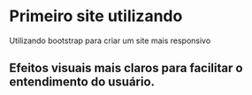 # Primeiro site utilizando
Utilizando bootstrap para criar um site mais responsivo

## Efeitos visuais mais claros para facilitar o entendimento do usuário.
